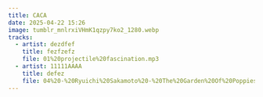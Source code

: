 ```yaml
---
title: CACA
date: 2025-04-22 15:26
image: tumblr_mnlrxiVHmK1qzpy7ko2_1280.webp
tracks:
  - artist: dezdfef
    title: fezfzefz
    file: 01%20projectile%20fascination.mp3
  - artist: 11111AAAA
    title: defez
    file: 04%20-%20Ryuichi%20Sakamoto%20-%20The%20Garden%20Of%20Poppies%20%28feat.%20Adrian%20Belew%29.flac
---
```


